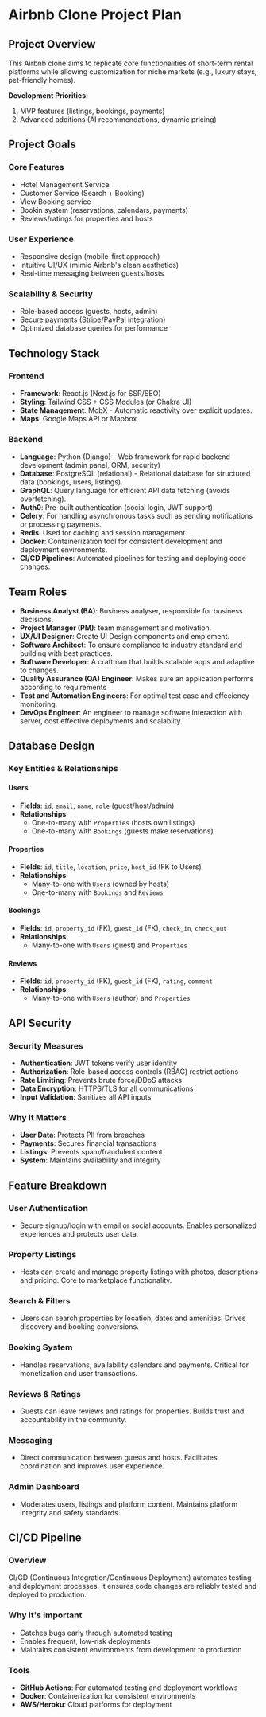 # Airbnb Clone Project Plan


## Project Overview

This Airbnb clone aims to replicate core functionalities of short-term rental platforms while allowing customization for niche markets (e.g., luxury stays, pet-friendly homes).

**Development Priorities:**

1. MVP features (listings, bookings, payments)
2. Advanced additions (AI recommendations, dynamic pricing)

## Project Goals

### Core Features
- Hotel Management Service
- Customer Service (Search + Booking)
- View Booking service
- Bookin system (reservations, calendars, payments)
- Reviews/ratings for properties and hosts

### User Experience
- Responsive design (mobile-first approach)
- Intuitive UI/UX (mimic Airbnb's clean aesthetics)
- Real-time messaging between guests/hosts

### Scalability & Security
- Role-based access (guests, hosts, admin)
- Secure payments (Stripe/PayPal integration)
- Optimized database queries for performance

## Technology Stack

### Frontend
- **Framework**: React.js (Next.js for SSR/SEO)
- **Styling**: Tailwind CSS + CSS Modules (or Chakra UI)
- **State Management**: MobX - Automatic reactivity over explicit updates.
- **Maps**: Google Maps API or Mapbox

### Backend
- **Language**: Python (Django) - Web framework for rapid backend development (admin panel, ORM, security)
- **Database**: PostgreSQL (relational) - Relational database for structured data (bookings, users, listings).
- **GraphQL**: Query language for efficient API data fetching (avoids overfetching).
- **Auth0**: Pre-built authentication (social login, JWT support)
- **Celery**: For handling asynchronous tasks such as sending notifications or processing payments.
- **Redis**: Used for caching and session management.
- **Docker**: Containerization tool for consistent development and deployment environments.
- **CI/CD Pipelines**: Automated pipelines for testing and deploying code changes.

## Team Roles
- **Business Analyst (BA)**: Business analyser, responsible for business decisions.
- **Project Manager (PM)**: team management and motivation.
- **UX/UI Designer**: Create UI Design components and emplement.
- **Software Architect**: To ensure compliance to industry standard and building with best practices.
- **Software Developer**: A craftman that builds scalable apps and adaptive to changes.
- **Quality Assurance (QA) Engineer**: Makes sure an application performs according to requirements
- **Test and Automation Engineers**: For optimal test case and effeciency monitoring.
- **DevOps Engineer**: An engineer to manage software interaction with server, cost effective deployments and scalablity.


## Database Design

### Key Entities & Relationships

#### Users
- **Fields**: `id`, `email`, `name`, `role` (guest/host/admin)  
- **Relationships**:  
  - One-to-many with `Properties` (hosts own listings)  
  - One-to-many with `Bookings` (guests make reservations)  

#### Properties
- **Fields**: `id`, `title`, `location`, `price`, `host_id` (FK to Users)  
- **Relationships**:  
  - Many-to-one with `Users` (owned by hosts)  
  - One-to-many with `Bookings` and `Reviews`  

#### Bookings
- **Fields**: `id`, `property_id` (FK), `guest_id` (FK), `check_in`, `check_out`  
- **Relationships**:  
  - Many-to-one with `Users` (guest) and `Properties`  

#### Reviews
- **Fields**: `id`, `property_id` (FK), `guest_id` (FK), `rating`, `comment`  
- **Relationships**:  
  - Many-to-one with `Users` (author) and `Properties`  

## API Security

### Security Measures
- **Authentication**: JWT tokens verify user identity
- **Authorization**: Role-based access controls (RBAC) restrict actions
- **Rate Limiting**: Prevents brute force/DDoS attacks
- **Data Encryption**: HTTPS/TLS for all communications
- **Input Validation**: Sanitizes all API inputs

### Why It Matters
- **User Data**: Protects PII from breaches
- **Payments**: Secures financial transactions
- **Listings**: Prevents spam/fraudulent content
- **System**: Maintains availability and integrity

## Feature Breakdown

### User Authentication
- Secure signup/login with email or social accounts. Enables personalized experiences and protects user data.

### Property Listings
- Hosts can create and manage property listings with photos, descriptions and pricing. Core to marketplace functionality.

### Search & Filters
- Users can search properties by location, dates and amenities. Drives discovery and booking conversions.

### Booking System
- Handles reservations, availability calendars and payments. Critical for monetization and user transactions.

### Reviews & Ratings
- Guests can leave reviews and ratings for properties. Builds trust and accountability in the community.

### Messaging
- Direct communication between guests and hosts. Facilitates coordination and improves user experience.

### Admin Dashboard
- Moderates users, listings and platform content. Maintains platform integrity and safety standards.

## CI/CD Pipeline

### Overview
CI/CD (Continuous Integration/Continuous Deployment) automates testing and deployment processes. It ensures code changes are reliably tested and deployed to production.

### Why It's Important
- Catches bugs early through automated testing  
- Enables frequent, low-risk deployments  
- Maintains consistent environments from development to production  

### Tools  
- **GitHub Actions**: For automated testing and deployment workflows  
- **Docker**: Containerization for consistent environments  
- **AWS/Heroku**: Cloud platforms for deployment  